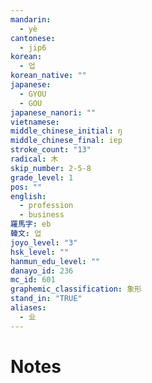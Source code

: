 ```yaml
---
mandarin:
  - yè
cantonese:
  - jip6
korean:
  - 업
korean_native: ""
japanese:
  - GYOU
  - GOU
japanese_nanori: ""
vietnamese:
middle_chinese_initial: ŋ
middle_chinese_final: iɐp
stroke_count: "13"
radical: 木
skip_number: 2-5-8
grade_level: 1
pos: ""
english:
  - profession
  - business
羅馬字: eb
韓文: 업
joyo_level: "3"
hsk_level: ""
hanmun_edu_level: ""
danayo_id: 236
mc_id: 601
graphemic_classification: 象形
stand_in: "TRUE"
aliases:
  - 业
---
```


# Notes
